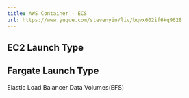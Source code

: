 ```yaml
---
title: AWS Container - ECS
url: https://www.yuque.com/stevenyin/liv/bqvx602if6kq9628
---
```


<a name="u4biV"></a>

## EC2 Launch Type

<a name="onL2v"></a>

## Fargate Launch Type

Elastic Load Balancer
Data Volumes(EFS)
